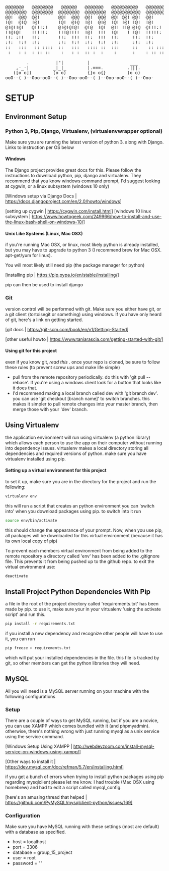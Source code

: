 <pre>
                                                               
@@@@@@@   @@@@@@@@   @@@@@@   @@@@@@@   @@@@@@@@@@   @@@@@@@@  
@@@@@@@@  @@@@@@@@  @@@@@@@@  @@@@@@@@  @@@@@@@@@@@  @@@@@@@@  
@@!  @@@  @@!       @@!  @@@  @@!  @@@  @@! @@! @@!  @@!       
!@!  @!@  !@!       !@!  @!@  !@!  @!@  !@! !@! !@!  !@!       
@!@!!@!   @!!!:!    @!@!@!@!  @!@  !@!  @!! !!@ @!@  @!!!:!    
!!@!@!    !!!!!:    !!!@!!!!  !@!  !!!  !@!   ! !@!  !!!!!:    
!!: :!!   !!:       !!:  !!!  !!:  !!!  !!:     !!:  !!:       
:!:  !:!  :!:       :!:  !:!  :!:  !:!  :!:     :!:  :!:       
::   :::   :: ::::  ::   :::   :::: ::  :::     ::    :: ::::  
 :   : :  : :: ::    :   : :  :: :  :    :      :    : :: ::   

        .          |"|         |               ___      
    ,-_-|         _|_|_        |.===.         .|||.     
   ([o o])        (o o)        {}o o{}        (o o)     
ooO--(_)--Ooo-ooO--(_)--Ooo-ooO--(_)--Ooo-ooO--(_)--Ooo-
</pre>

# SETUP

## Environment Setup
### Python 3, Pip, Django, Virtualenv, (virtualenvwrapper optional)
Make sure you are running the latest version of python 3. along with Django.
Links to instruction per OS below

#### Windows
The Django project provides great docs for this. Please follow the instructions to
download python, pip, django and virtualenv. They recommend that you know windows
command prompt, I'd suggest looking at cygwin, or a linux subsystem (windows 10 only)

[Windows setup via Django Docs | https://docs.djangoproject.com/en/2.0/howto/windows]

[setting up cygwin | https://cygwin.com/install.html]
[windows 10 linux subsystem | https://www.howtogeek.com/249966/how-to-install-and-use-the-linux-bash-shell-on-windows-10/]

#### Unix Like Systems (Linux, Mac OSX)
if you're running Mac OSX, or linux, most likely python is already installed, but you
may have to upgrade to python 3 (I recommend brew for Mac OSX. apt-get/yum for linux).

You will most likely still need pip (the package manager for python)

[installing pip | https://pip.pypa.io/en/stable/installing/]

pip can then be used to install django

### Git
version control will be performed with git. Make sure you either have git, or a git client (tortoisegit or something) using windows. If you have only heard of git, here's a link on getting started.

[git docs | https://git-scm.com/book/en/v1/Getting-Started]

[other useful howto | https://www.taniarascia.com/getting-started-with-git/]

#### Using git for this project
even if you know git, *read this* . once your repo is cloned, be sure to follow these rules (to prevent screw ups and make life simple)
* pull from the remote repository periodically. do this with 'git pull --rebase'. If you're using a windows client look for a button that looks like it does that.
* I'd recommend making a local branch called dev with 'git branch dev'. you can use 'git checkout [branch name]' to switch branches. this makes it simpler to pull remote changes into your master branch, then merge those with your 'dev' branch.

## Using Virtualenv 
the application environment will run using virtualenv (a python library) which allows each person to use the app on their computer without running into dependency issues. virtualenv makes a local directory storing all dependencies and required versions of python. make sure you have virtualenv installed using pip.

#### Setting up a virtual environment for this project
to set it up, make sure you are in the directory for the project and run the following:

```sh
virtualenv env
```
this will run a script that creates an python environment you can 'switch into' when you download packages using pip. to switch into it run

```sh
source env/bin/activate
```
this should change the appearance of your prompt. Now, when you use pip, all packages will be downloaded for this virtual environment (because it has its own local copy of pip)

To prevent each members virtual environment from being added to the remote repository a directory called 'env' has been added to the .gitignore file. This prevents it from being pushed up to the github repo. to exit the virtual environment use:

```sh
deactivate
```

## Install Project Python Dependencies With Pip 
a file in the root of the project directory called 'requirements.txt' has been made by pip. to use it, make sure your in your virtualenv 'using the activate script' and run this.

```sh
pip install -r requirements.txt
```

if you install a new dependency and recognize other people will have to use it, you can run
```sh
pip freeze > requirements.txt
```

which will put your installed dependencies in the file. this file is tracked by git, so other members can get the python libraries they will need.

## MySQL
All you will need is a MySQL server running on your machine with the following configurations

### Setup
There are a couple of ways to get MySQL running, but if you are a novice, you can use XAMPP which comes bundled with it (and phpmyadmin). otherwise, there's nothing wrong with just running mysql as a unix service using the service command. 

[Windows Setup Using XAMPP | http://webdevzoom.com/install-mysql-service-on-windows-using-xampp/] 

[Other ways to install it | https://dev.mysql.com/doc/refman/5.7/en/installing.html]

if you get a bunch of errors when trying to install python packages using pip regarding mysqlclient please let me know. I had trouble (Mac OSX using homebrew) and had to edit a script called mysql_config.

[here's an amusing thread that helped | https://github.com/PyMySQL/mysqlclient-python/issues/169]

### Configuration
Make sure you have MySQL running with these settings (most are default) with a database as specified.
* host = localhost
* port = 3306 
* database = group_15_project 
* user = root
* password = ""
